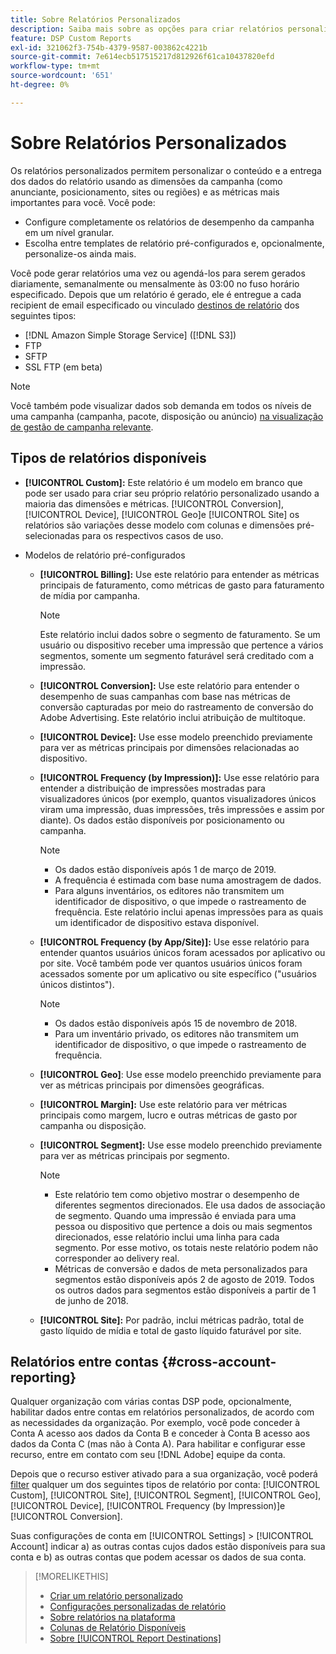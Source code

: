 ```yaml
---
title: Sobre Relatórios Personalizados
description: Saiba mais sobre as opções para criar relatórios personalizados manualmente ou usando modelos de relatório pré-configurados.
feature: DSP Custom Reports
exl-id: 321062f3-754b-4379-9587-003862c4221b
source-git-commit: 7e614ecb517515217d812926f61ca10437820efd
workflow-type: tm+mt
source-wordcount: '651'
ht-degree: 0%

---
```


# Sobre Relatórios Personalizados

Os relatórios personalizados permitem personalizar o conteúdo e a entrega dos dados do relatório usando as dimensões da campanha (como anunciante, posicionamento, sites ou regiões) e as métricas mais importantes para você. Você pode:

* Configure completamente os relatórios de desempenho da campanha em um nível granular.
* Escolha entre templates de relatório pré-configurados e, opcionalmente, personalize-os ainda mais.

Você pode gerar relatórios uma vez ou agendá-los para serem gerados diariamente, semanalmente ou mensalmente às 03:00 no fuso horário especificado. Depois que um relatório é gerado, ele é entregue a cada recipient de email especificado ou vinculado [destinos de relatório](/help/dsp/reports/report-destinations/report-destination-about.md) dos seguintes tipos:

* [!DNL Amazon Simple Storage Service] ([!DNL S3])
* FTP
* SFTP
* SSL FTP (em beta)

>[!NOTE]
>
>Você também pode visualizar dados sob demanda em todos os níveis de uma campanha (campanha, pacote, disposição ou anúncio) [na visualização de gestão de campanha relevante](/help/dsp/campaign-management/reports/campaign-reports-about.md).

## Tipos de relatórios disponíveis

* **[!UICONTROL Custom]:** Este relatório é um modelo em branco que pode ser usado para criar seu próprio relatório personalizado usando a maioria das dimensões e métricas. [!UICONTROL Conversion], [!UICONTROL Device], [!UICONTROL Geo]e [!UICONTROL Site] os relatórios são variações desse modelo com colunas e dimensões pré-selecionadas para os respectivos casos de uso.

* Modelos de relatório pré-configurados

   * **[!UICONTROL Billing]:** Use este relatório para entender as métricas principais de faturamento, como métricas de gasto para faturamento de mídia por campanha.

      >[!NOTE]
      >
      >Este relatório inclui dados sobre o segmento de faturamento. Se um usuário ou dispositivo receber uma impressão que pertence a vários segmentos, somente um segmento faturável será creditado com a impressão.

   * **[!UICONTROL Conversion]:** Use este relatório para entender o desempenho de suas campanhas com base nas métricas de conversão capturadas por meio do rastreamento de conversão do Adobe Advertising. Este relatório inclui atribuição de multitoque.

   * **[!UICONTROL Device]:** Use esse modelo preenchido previamente para ver as métricas principais por dimensões relacionadas ao dispositivo.

   * **[!UICONTROL Frequency (by Impression)]:** Use esse relatório para entender a distribuição de impressões mostradas para visualizadores únicos (por exemplo, quantos visualizadores únicos viram uma impressão, duas impressões, três impressões e assim por diante). Os dados estão disponíveis por posicionamento ou campanha.

      >[!NOTE]
      >
      >* Os dados estão disponíveis após 1 de março de 2019.
      >* A frequência é estimada com base numa amostragem de dados.
      >* Para alguns inventários, os editores não transmitem um identificador de dispositivo, o que impede o rastreamento de frequência. Este relatório inclui apenas impressões para as quais um identificador de dispositivo estava disponível.


   * **[!UICONTROL Frequency (by App/Site)]:** Use esse relatório para entender quantos usuários únicos foram acessados por aplicativo ou por site. Você também pode ver quantos usuários únicos foram acessados somente por um aplicativo ou site específico (&quot;usuários únicos distintos&quot;).

      >[!NOTE]
      >
      >* Os dados estão disponíveis após 15 de novembro de 2018.
      >* Para um inventário privado, os editores não transmitem um identificador de dispositivo, o que impede o rastreamento de frequência.


   * **[!UICONTROL Geo]**: Use esse modelo preenchido previamente para ver as métricas principais por dimensões geográficas.

   * **[!UICONTROL Margin]:** Use este relatório para ver métricas principais como margem, lucro e outras métricas de gasto por campanha ou disposição.

   * **[!UICONTROL Segment]:** Use esse modelo preenchido previamente para ver as métricas principais por segmento.

      >[!NOTE]
      >
      >* Este relatório tem como objetivo mostrar o desempenho de diferentes segmentos direcionados. Ele usa dados de associação de segmento. Quando uma impressão é enviada para uma pessoa ou dispositivo que pertence a dois ou mais segmentos direcionados, esse relatório inclui uma linha para cada segmento. Por esse motivo, os totais neste relatório podem não corresponder ao delivery real.
      >* Métricas de conversão e dados de meta personalizados para segmentos estão disponíveis após 2 de agosto de 2019. Todos os outros dados para segmentos estão disponíveis a partir de 1 de junho de 2018.


   * **[!UICONTROL Site]:** Por padrão, inclui métricas padrão, total de gasto líquido de mídia e total de gasto líquido faturável por site.

## Relatórios entre contas {#cross-account-reporting}

Qualquer organização com várias contas DSP pode, opcionalmente, habilitar dados entre contas em relatórios personalizados, de acordo com as necessidades da organização. Por exemplo, você pode conceder à Conta A acesso aos dados da Conta B e conceder à Conta B acesso aos dados da Conta C (mas não à Conta A). Para habilitar e configurar esse recurso, entre em contato com seu [!DNL Adobe] equipe da conta.

Depois que o recurso estiver ativado para a sua organização, você poderá [filter](report-settings.md) qualquer um dos seguintes tipos de relatório por conta:  [!UICONTROL Custom], [!UICONTROL Site], [!UICONTROL Segment], [!UICONTROL Geo], [!UICONTROL Device], [!UICONTROL Frequency (by Impression)]e [!UICONTROL Conversion].

Suas configurações de conta em [!UICONTROL Settings] > [!UICONTROL Account] indicar a) as outras contas cujos dados estão disponíveis para sua conta e b) as outras contas que podem acessar os dados de sua conta.

>[!MORELIKETHIS]
>
>* [Criar um relatório personalizado](/help/dsp/reports/report-create.md)
>* [Configurações personalizadas de relatório](/help/dsp/reports/report-settings.md)
>* [Sobre relatórios na plataforma](/help/dsp/campaign-management/reports/campaign-reports-about.md)
>* [Colunas de Relatório Disponíveis](/help/dsp/reports/report-columns.md)
>* [Sobre [!UICONTROL Report Destinations]](/help/dsp/reports/report-destinations/report-destination-about.md)


